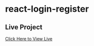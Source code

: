 # react-login-register

<h2>Live Project</h2>
<a href="https://balwantsinghmnit.github.io/react-login-register/">Click Here to View Live</a>
